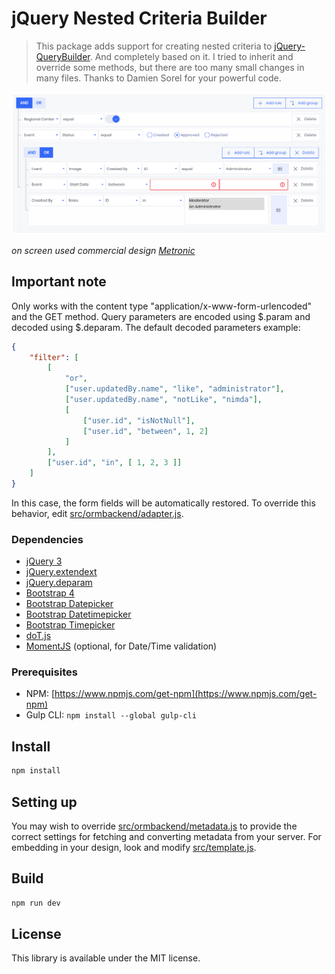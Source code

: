 # jQuery Nested Criteria Builder

> This package adds support for creating nested criteria to [jQuery-QueryBuilder](https://github.com/mistic100/jQuery-QueryBuilder). And completely based on it.
> I tried to inherit and override some methods, but there are too many small changes in many files.
> Thanks to Damien Sorel for your powerful code.

![Screenshot](screenshot.png)

*on screen used commercial design [Metronic](https://keenthemes.com/metronic/preview/demo12/)*

## Important note

Only works with the content type "application/x-www-form-urlencoded" and the GET method. Query parameters are encoded using $.param and decoded using $.deparam. The default decoded parameters example:

```JSON
{
	"filter": [
	    [
	        "or",
	        ["user.updatedBy.name", "like", "administrator"],
	        ["user.updatedBy.name", "notLike", "nimda"],
	        [
	            ["user.id", "isNotNull"],
	            ["user.id", "between", 1, 2]
	        ]
	    ],
	    ["user.id", "in", [ 1, 2, 3 ]]
	]
}
```

In this case, the form fields will be automatically restored. To override this behavior, edit [src/ormbackend/adapter.js](src/ormbackend/adapter.js).

### Dependencies
 * [jQuery 3](https://jquery.com)
 * [jQuery.extendext](https://github.com/mistic100/jQuery.extendext)
 * [jQuery.deparam](https://www.npmjs.com/package/jquery-deparam)
 * [Bootstrap 4](https://getbootstrap.com/)
 * [Bootstrap Datepicker](https://github.com/uxsolutions/bootstrap-datepicker)
 * [Bootstrap Datetimepicker](https://github.com/smalot/bootstrap-datetimepicker)
 * [Bootstrap Timepicker](https://github.com/jdewit/bootstrap-timepicker)
 * [doT.js](https://olado.github.io/doT)
 * [MomentJS](https://momentjs.com) (optional, for Date/Time validation)

### Prerequisites

 * NPM: [https://www.npmjs.com/get-npm](https://www.npmjs.com/get-npm)
 * Gulp CLI: `npm install --global gulp-cli`

## Install

```bash
npm install
```

## Setting up

You may wish to override [src/ormbackend/metadata.js](src/ormbackend/metadata.js) to provide the correct settings for fetching and converting metadata from your server. For embedding in your design, look and modify [src/template.js](src/template.js).

## Build

```bash
npm run dev
```

## License
This library is available under the MIT license.
